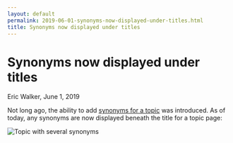 ```yaml
---
layout: default
permalink: 2019-06-01-synonyms-now-displayed-under-titles.html
title: Synonyms now displayed under titles
---
```


# Synonyms now displayed under titles
<byline>Eric Walker, June 1, 2019</byline>

Not long ago, the ability to add [synonyms for a topic](2019-05-26-topic-names-and-synonyms.html) was introduced.
As of today, any synonyms are now displayed beneath the title for a topic page:

![Topic with several synonyms](https://user-images.githubusercontent.com/760949/58752999-7cb83d80-8475-11e9-88aa-d03019184b10.png "Topic with several synonyms")
